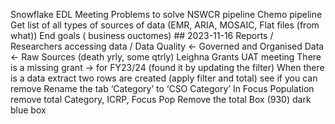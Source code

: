 Snowflake EDL Meeting
Problems to solve
NSWCR pipeline
Chemo pipeline
Get list of all types of sources of data (EMR, ARIA, MOSAIC, Flat files (from what))
End goals ( business ouctomes) ## 2023-11-16
Reports / Researchers accessing data / Data Quality <- Governed and Organised Data <- Raw Sources (death yrly, some qtrly)
Leighna Grants UAT meeting
There is a missing grant -> for FY23/24 (found it by updating the filter)
When there is a data extract two rows are created (apply filter and total) see if you can remove
Rename the tab ‘Category’ to ‘CSO Category’
In Focus Population remove total
Category, ICRP, Focus Pop
Remove the total Box (930) dark blue box
